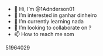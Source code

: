 - 👋 Hi, I’m @1Adnderson01
- 👀 I’m interested in  ganhar dinheiro
- 🌱 I’m currently learning nada
- 💞️ I’m looking to collaborate on  ?
- 📫 How to reach me  som  

<!---  
1Anderson01/1Anderson01 is a ✨ special ✨ repository because its `README.md` (this file) appears on your GitHub profile.
You can click the Preview link to take a look at your changes.  
--->
51964029
